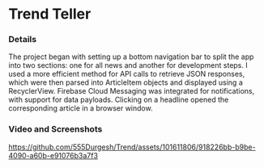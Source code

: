 # Trend Teller


### Details
The project began with setting up a bottom navigation bar to split the app into two sections: one for all news and another for development steps. I used a more efficient method for API calls to retrieve JSON responses, which were then parsed into ArticleItem objects and displayed using a RecyclerView. Firebase Cloud Messaging was integrated for notifications, with support for data payloads. Clicking on a headline opened the corresponding article in a browser window.

### Video and Screenshots
https://github.com/555Durgesh/Trend/assets/101611806/918226bb-b9be-4090-a60b-e91076b3a7f3



</p>


